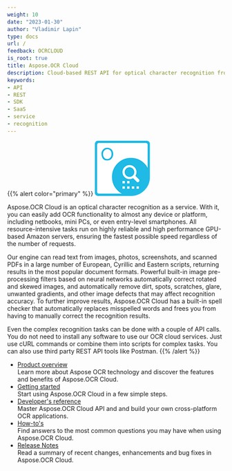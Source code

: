 ```yaml
---
weight: 10
date: "2023-01-30"
author: "Vladimir Lapin"
type: docs
url: /
feedback: OCRCLOUD
is_root: true
title: Aspose.OCR Cloud
description: Cloud-based REST API for optical character recognition from any device, platform and programming language.
keywords:
- API
- REST
- SDK
- SaaS
- service
- recognition
---
```


{{% alert color="primary" %}}
![Aspose.OCR Cloud](aspose-ocr-cloud.png)

Aspose.OCR Cloud is an optical character recognition as a service. With it, you can easily add OCR functionality to almost any device or platform, including netbooks, mini PCs, or even entry-level smartphones. All resource-intensive tasks run on highly reliable and high performance GPU-based Amazon servers, ensuring the fastest possible speed regardless of the number of requests.

Our engine can read text from images, photos, screenshots, and scanned PDFs in a large number of European, Cyrillic and Eastern scripts, returning results in the most popular document formats. Powerful built-in image pre-processing filters based on neural networks automatically correct rotated and skewed images, and automatically remove dirt, spots, scratches, glare, unwanted gradients, and other image defects that may affect recognition accuracy. To further improve results, Aspose.OCR Cloud has a built-in spell checker that automatically replaces misspelled words and frees you from having to manually correct the recognition results.

Even the complex recognition tasks can be done with a couple of API calls. You do not need to install any software to use our OCR cloud services. Just use cURL commands or combine them into scripts for complex tasks. You can also use third party REST API tools like Postman.
{{% /alert %}}

- [Product overview](/ocr/product-overview/)  
  Learn more about Aspose OCR technology and discover the features and benefits of Aspose.OCR Cloud.
- [Getting started](/ocr/getting-started/)  
  Start using Aspose.OCR Cloud in a few simple steps.
- [Developer's reference](/ocr/developer-reference/)  
  Master Aspose.OCR Cloud API and and build your own cross-platform OCR applications.
- [How-to's](/ocr/how-to/)  
  Find answers to the most common questions you may have when using Aspose.OCR Cloud.
- [Release Notes](/ocr/release-notes/)  
  Read a summary of recent changes, enhancements and bug fixes in Aspose.OCR Cloud.
